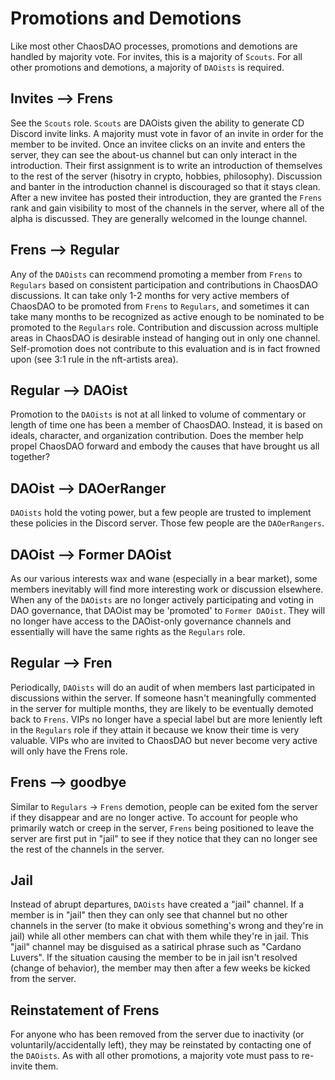 # Promotions and Demotions

Like most other ChaosDAO processes, promotions and demotions are handled by majority vote. For invites, this is a majority of ```Scouts```. For all other promotions and demotions, a majority of ```DAOists``` is required.

## Invites --> Frens
See the ```Scouts``` role. ```Scouts``` are DAOists given the ability to generate CD Discord invite links. A majority must vote in favor of an invite in order for the member to be invited. Once an invitee clicks on an invite and enters the server, they can see the about-us channel but can only interact in the introduction. Their first assignment is to write an introduction of themselves to the rest of the server (hisotry in crypto, hobbies, philosophy). Discussion and banter in the introduction channel is discouraged so that it stays clean. After a new invitee has posted their introduction, they are granted the ```Frens``` rank and gain visibility to most of the channels in the server, where all of the alpha is discussed. They are generally welcomed in the lounge channel.

## Frens --> Regular
Any of the ```DAOists``` can recommend promoting a member from ```Frens``` to ```Regulars``` based on consistent participation and contributions in ChaosDAO discussions. It can take only 1-2 months for very active members of ChaosDAO to be promoted from ```Frens``` to ```Regulars```, and sometimes it can take many months to be recognized as active enough to be nominated to be promoted to the ```Regulars``` role. Contribution and discussion across multiple areas in ChaosDAO is desirable instead of hanging out in only one channel. Self-promotion does not contribute to this evaluation and is in fact frowned upon (see 3:1 rule in the nft-artists area).

## Regular --> DAOist
Promotion to the ```DAOists``` is not at all linked to volume of commentary or length of time one has been a member of ChaosDAO. Instead, it is based on ideals, character, and organization contribution. Does the member help propel ChaosDAO forward and embody the causes that have brought us all together?

## DAOist --> DAOerRanger
```DAOists``` hold the voting power, but a few people are trusted to implement these policies in the Discord server. Those few people are the ```DAOerRangers```.

## DAOist --> Former DAOist
As our various interests wax and wane (especially in a bear market), some members inevitably will find more interesting work or discussion elsewhere. When any of the ```DAOists``` are no longer actively participating and voting in DAO governance, that DAOist may be 'promoted' to ```Former DAOist```. They will no longer have access to the DAOist-only governance channels and essentially will have the same rights as the ```Regulars``` role.

## Regular --> Fren
Periodically, ```DAOists``` will do an audit of when members last participated in discussions within the server. If someone hasn't meaningfully commented in the server for multiple months, they are likely to be eventually demoted back to ```Frens```. VIPs no longer have a special label but are more leniently left in the ```Regulars``` role if they attain it because we know their time is very valuable. VIPs who are invited to ChaosDAO but never become very active will only have the Frens role.

## Frens --> goodbye
Similar to ```Regulars``` -> ```Frens``` demotion, people can be exited fom the server if they disappear and are no longer active. To account for people who primarily watch or creep in the server, ```Frens``` being positioned to leave the server are first put in "jail" to see if they notice that they can no longer see the rest of the channels in the server.

## Jail
Instead of abrupt departures, ```DAOists``` have created a "jail" channel. If a member is in "jail" then they can only see that channel but no other channels in the server (to make it obvious something's wrong and they're in jail) while all other members can chat with them while they're in jail. This "jail" channel may be disguised as a satirical phrase such as "Cardano Luvers". If the situation causing the member to be in jail isn't resolved (change of behavior), the member may then after a few weeks be kicked from the server. 

## Reinstatement of Frens
For anyone who has been removed from the server due to inactivity (or voluntarily/accidentally left), they may be reinstated by contacting one of the ```DAOists```. As with all other promotions, a majority vote must pass to re-invite them.

